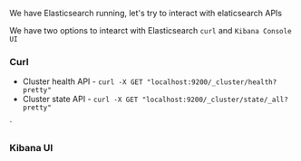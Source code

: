 We have Elasticsearch running, let's try to interact with elaticsearch APIs

We have two options to intearct with Elasticsearch `curl` and `Kibana Console UI`

### Curl

- Cluster health API - `curl -X GET "localhost:9200/_cluster/health?pretty"`
- Cluster state API - `curl -X GET "localhost:9200/_cluster/state/_all?pretty"`

`

### Kibana UI

